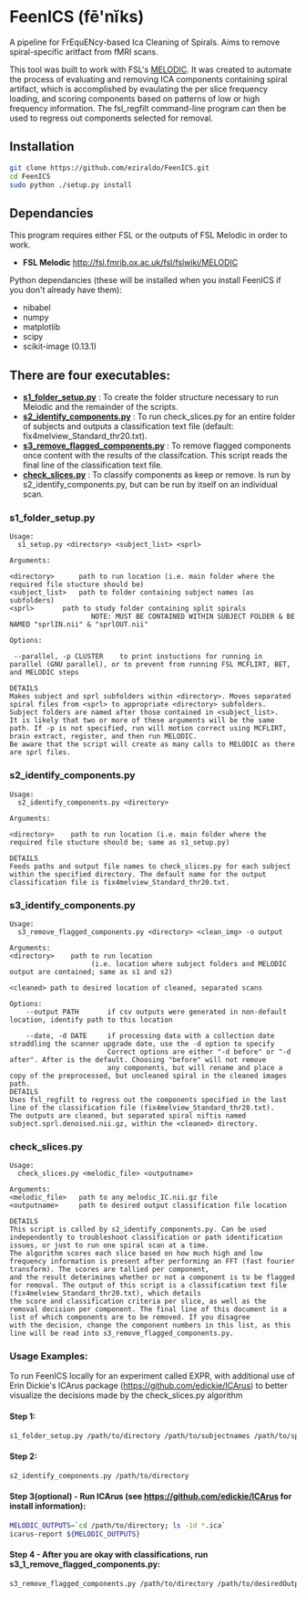 # FeenICS (fē'nĭks)
A pipeline for FrEquENcy-based Ica Cleaning of Spirals. Aims to remove spiral-specific aritfact from fMRI scans.

This tool was built to work with FSL's [MELODIC](http://fsl.fmrib.ox.ac.uk/fsl/fslwiki/MELODIC).
It was created to automate the process of evaluating and removing ICA components containing spiral artifact, which is accomplished by evaulating the per slice frequency loading, and scoring components based on patterns
of low or high frequency information. The fsl_regfilt command-line program can then be used to regress out components selected for removal.

## Installation
```sh
git clone https://github.com/eziraldo/FeenICS.git
cd FeenICS
sudo python ./setup.py install
```

## Dependancies

This program requires either FSL or the outputs of FSL Melodic in order to work.
 + **FSL Melodic** http://fsl.fmrib.ox.ac.uk/fsl/fslwiki/MELODIC

Python dependancies (these will be installed when you install FeenICS if you don't already have them):
 + nibabel
 + numpy
 + matplotlib
 + scipy
 + scikit-image (0.13.1)

## There are four executables:
+ [**s1_folder_setup.py**](#s1_1_folder_setup.py) : To create the folder structure necessary to run Melodic and the remainder of the scripts.
+ [**s2_identify_components.py**](#s2_1_identify_components.py) : To run check_slices.py for an entire folder of subjects and outputs a classification text file (default: fix4melview_Standard_thr20.txt).
+ [**s3_remove_flagged_components.py**](#s3_remove_flagged_components.py) : To remove flagged components once content with the results of the classifcation. This script reads the final line of the classification text file.
+ [**check_slices.py**](#check_slices.py) : To classify components as keep or remove. Is run by s2_identify_components.py, but can be run by itself on an individual scan.


### s1_folder_setup.py

```
Usage:
  s1_setup.py <directory> <subject_list> <sprl>

Arguments:

<directory>      path to run location (i.e. main folder where the required file stucture should be)
<subject_list>   path to folder containing subject names (as subfolders)
<sprl> 		 path to study folder containing split spirals
                    NOTE: MUST BE CONTAINED WITHIN SUBJECT FOLDER & BE NAMED "sprlIN.nii" & "sprlOUT.nii"

Options:

 --parallel, -p CLUSTER	   to print instuctions for running in parallel (GNU parallel), or to prevent from running FSL MCFLIRT, BET, and MELODIC steps

DETAILS
Makes subject and sprl subfolders within <directory>. Moves separated spiral files from <sprl> to appropriate <directory> subfolders. Subject folders are named after those contained in <subject_list>.
It is likely that two or more of these arguments will be the same path. If -p is not specified, run will motion correct using MCFLIRT, brain extract, register, and then run MELODIC.
Be aware that the script will create as many calls to MELODIC as there are sprl files.

```

### s2_identify_components.py

```
Usage:
  s2_identify_components.py <directory>

Arguments:

<directory>    path to run location (i.e. main folder where the required file stucture should be; same as s1_setup.py)

DETAILS
Feeds paths and output file names to check_slices.py for each subject within the specified directory. The default name for the output classification file is fix4melview_Standard_thr20.txt.
```

### s3_identify_components.py

```
Usage:
  s3_remove_flagged_components.py <directory> <clean_img> -o output

Arguments:
<directory>    path to run location
                    (i.e. location where subject folders and MELODIC output are contained; same as s1 and s2)

<cleaned> path to desired location of cleaned, separated scans

Options:
    --output PATH       if csv outputs were generated in non-default location, identify path to this location

    --date, -d DATE     if processing data with a collection date straddling the scanner upgrade date, use the -d option to specify
                        Correct options are either "-d before" or "-d after". After is the default. Choosing "before" will not remove
                        any components, but will rename and place a copy of the preprocessed, but uncleaned spiral in the cleaned images path.
DETAILS
Uses fsl_regfilt to regress out the components specified in the last line of the classification file (fix4melview_Standard_thr20.txt).
The outputs are cleaned, but separated spiral niftis named subject.sprl.denoised.nii.gz, within the <cleaned> directory.
```

### check_slices.py

```
Usage:
  check_slices.py <melodic_file> <outputname>

Arguments:
<melodic_file>   path to any melodic_IC.nii.gz file
<outputname>     path to desired output classification file location

DETAILS
This script is called by s2_identify_components.py. Can be used independently to troubleshoot classification or path identification issues, or just to run one spiral scan at a time.
The algorithm scores each slice based on how much high and low frequency information is present after performing an FFT (fast fourier transform). The scores are tallied per component,
and the result deterimines whether or not a component is to be flagged for removal. The output of this script is a classification text file (fix4melview_Standard_thr20.txt), which details
the score and classification criteria per slice, as well as the removal decision per component. The final line of this document is a list of which components are to be removed. If you disagree
with the decision, change the component numbers in this list, as this line will be read into s3_remove_flagged_components.py.

```
### Usage Examples:

To run FeenICS locally for an experiment called EXPR, with additional use of Erin Dickie's ICArus package (https://github.com/edickie/ICArus) to better visualize the decisions made by the check_slices.py algorithm

#### Step 1:
~~~sh
s1_folder_setup.py /path/to/directory /path/to/subjectnames /path/to/spiralfiles
~~~

#### Step 2:
~~~sh
s2_identify_components.py /path/to/directory
~~~

#### Step 3(optional) - Run ICArus (see https://github.com/edickie/ICArus for install information):
~~~sh
MELODIC_OUTPUTS=`cd /path/to/directory; ls -1d *.ica`
icarus-report ${MELODIC_OUTPUTS}
~~~

#### Step 4 - After you are okay with classifications, run s3_1_remove_flagged_components.py:
~~~sh
s3_remove_flagged_components.py /path/to/directory /path/to/desiredOutputFolder
~~~
